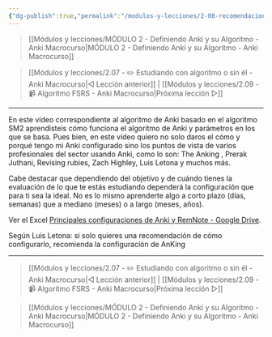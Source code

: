 ```yaml
---
{"dg-publish":true,"permalink":"/modulos-y-lecciones/2-08-recomendaciones-para-ajustar-el-algoritmo-anki-macrocurso/","noteIcon":"","updated":"2024-05-21T22:14:01.824+02:00"}
---
```



> [[Módulos y lecciones/MÓDULO 2 - Definiendo Anki y su Algoritmo - Anki Macrocurso\|MÓDULO 2 - Definiendo Anki y su Algoritmo - Anki Macrocurso]]

> [[Módulos y lecciones/2.07 - ✏️ Estudiando con algoritmo o sin él - Anki Macrocurso\|◁ Lección anterior]] | [[Módulos y lecciones/2.09 - 📹 Algoritmo FSRS - Anki Macrocurso\|Próxima lección ▷]]

---

En este vídeo correspondiente al algoritmo de Anki basado en el algoritmo SM2 aprendisteis cómo funciona el algoritmo de Anki y parámetros en los que se basa. Pues bien, en este vídeo quiero no solo daros el cómo y porqué tengo mi Anki configurado sino los puntos de vista de varios profesionales del sector usando Anki, como lo son: The Anking , Prerak Juthani, Revising rubies, Zach Highley, Luis Letona y muchos más.

Cabe destacar que dependiendo del objetivo y de cuándo tienes la evaluación de lo que te estás estudiando dependerá la configuración que para ti sea la ideal. No es lo mismo aprenderte algo a corto plazo (días, semanas) que a mediano (meses) o a largo (meses, años).

Ver el Excel [Principales configuraciones de Anki y RemNote - Google Drive](https://docs.google.com/spreadsheets/d/1978hMF5TXKyhwp3ciPp7RapQ23deljJZ/edit?usp=sharing&ouid=117450502368123424197&rtpof=true&sd=true).

Según Luis Letona: si solo quieres una recomendación de cómo configurarlo, recomienda la configuración de AnKing

---

> [[Módulos y lecciones/2.07 - ✏️ Estudiando con algoritmo o sin él - Anki Macrocurso\|◁ Lección anterior]] | [[Módulos y lecciones/2.09 - 📹 Algoritmo FSRS - Anki Macrocurso\|Próxima lección ▷]]

> [[Módulos y lecciones/MÓDULO 2 - Definiendo Anki y su Algoritmo - Anki Macrocurso\|MÓDULO 2 - Definiendo Anki y su Algoritmo - Anki Macrocurso]]
